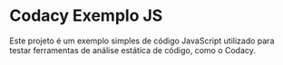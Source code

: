 # Codacy Exemplo JS

Este projeto é um exemplo simples de código JavaScript utilizado para testar ferramentas de análise estática de código, como o Codacy.
